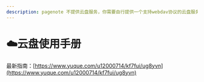 ```yaml
---
description: pagenote 不提供云盘服务，你需要自行提供一个支持webdav协议的云盘服务商。在国内，坚果云是少数支持该协议的网盘，以下使用手册，以坚果云为例。
---
```


# ☁️云盘使用手册

最新指南：[https://www.yuque.com/u12000714/kf7fui/ug8yvn](https://www.yuque.com/u12000714/kf7fui/ug8yvn)

